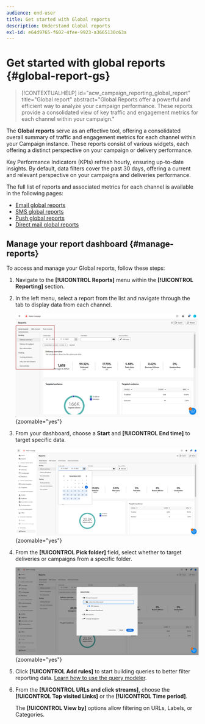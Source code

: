 ```yaml
---
audience: end-user
title: Get started with Global reports
description: Understand Global reports
exl-id: e64d9765-f602-4fee-9923-a3665130c63a
---
```

# Get started with global reports {#global-report-gs}

>[!CONTEXTUALHELP]
>id="acw_campaign_reporting_global_report"
>title="Global report"
>abstract="Global Reports offer a powerful and efficient way to analyze your campaign performance. These reports provide a consolidated view of key traffic and engagement metrics for each channel within your campaign."

The **Global reports** serve as an effective tool, offering a consolidated overall summary of traffic and engagement metrics for each channel within your Campaign instance. These reports consist of various widgets, each offering a distinct perspective on your campaign or delivery performance.

Key Performance Indicators (KPIs) refresh hourly, ensuring up-to-date insights. By default, data filters cover the past 30 days, offering a current and relevant perspective on your campaigns and deliveries performance.

The full list of reports and associated metrics for each channel is available in the following pages:

* [Email global reports](global-report-email.md)
* [SMS global reports](global-report-sms.md)
* [Push global reports](global-report-push.md)
* [Direct mail global reports](global-report-direct.md)

## Manage your report dashboard {#manage-reports}

To access and manage your Global reports, follow these steps:

1. Navigate to the **[!UICONTROL Reports]** menu within the **[!UICONTROL Reporting]** section.

1. In the left menu, select a report from the list and navigate through the tab to display data from each channel.

    ![Screenshot showing the left menu and tabs for navigating data from each channel](assets/global_report_manage_3.png){zoomable="yes"}

1. From your dashboard, choose a **Start** and **[!UICONTROL End time]** to target specific data.

    ![Screenshot showing the dashboard with options to select start and end time for data targeting](assets/global_report_manage_1.png){zoomable="yes"}

1. From the **[!UICONTROL Pick folder]** field, select whether to target deliveries or campaigns from a specific folder.

    ![Screenshot showing the pick folder field for selecting deliveries or campaigns](assets/global_report_manage_2.png){zoomable="yes"}

1. Click **[!UICONTROL Add rules]** to start building queries to better filter reporting data. [Learn how to use the query modeler](../query/query-modeler-overview.md).

1. From the **[!UICONTROL URLs and click streams]**, choose the **[!UICONTROL Top visited Links]** or the **[!UICONTROL Time period]**.

    The **[!UICONTROL View by]** options allow filtering on URLs, Labels, or Categories.